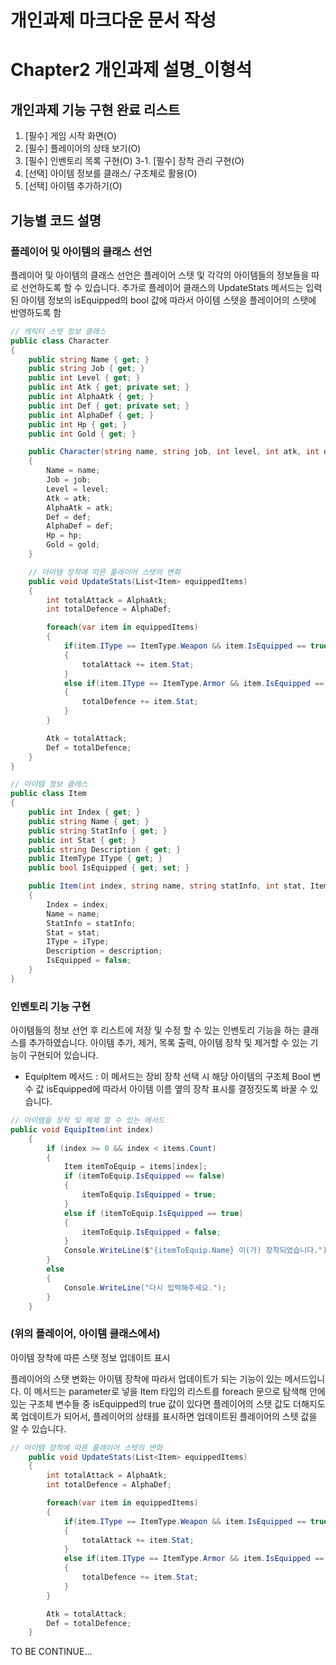 # 개인과제 마크다운 문서 작성

# Chapter2 개인과제 설명_이형석

## 개인과제 기능 구현 완료 리스트

1. [필수] 게임 시작 화면(O)
2. [필수] 플레이어의 상태 보기(O)
3. [필수] 인벤토리 목록 구현(O)
3-1. [필수] 장착 관리 구현(O)
4. [선택] 아이템 정보를 클래스/ 구조체로 활용(O)
5. [선택] 아이템 추가하기(O)

## 기능별 코드 설명

### 플레이어 및 아이템의 클래스 선언

플레이어 및 아이템의 클래스 선언은 플레이어 스텟 및 각각의 아이템들의 정보들을 따로 선언하도록 할 수 있습니다. 추가로 플레이어 클래스의 UpdateStats 메서드는 입력된 아이템 정보의 isEquipped의 bool 값에 따라서 아이템 스텟을 플레이어의 스탯에 반영하도록 함

```csharp
// 캐릭터 스텟 정보 클래스 
public class Character
{
    public string Name { get; }
    public string Job { get; }
    public int Level { get; }
    public int Atk { get; private set; }
    public int AlphaAtk { get; }
    public int Def { get; private set; }
    public int AlphaDef { get; }
    public int Hp { get; }
    public int Gold { get; }

    public Character(string name, string job, int level, int atk, int def, int hp, int gold)
    {
        Name = name;
        Job = job;
        Level = level;
        Atk = atk;
        AlphaAtk = atk;
        Def = def;
        AlphaDef = def;
        Hp = hp;
        Gold = gold;
    }

    // 아이템 장착에 따른 플레이어 스텟의 변화
    public void UpdateStats(List<Item> equippedItems)
    {
        int totalAttack = AlphaAtk;
        int totalDefence = AlphaDef;

        foreach(var item in equippedItems)
        {
            if(item.IType == ItemType.Weapon && item.IsEquipped == true)
            {
                totalAttack += item.Stat;
            }
            else if(item.IType == ItemType.Armor && item.IsEquipped == true)
            {
                totalDefence += item.Stat;
            }
        }

        Atk = totalAttack;
        Def = totalDefence;
    }
}

// 아이템 정보 클래스 
public class Item
{
    public int Index { get; }
    public string Name { get; }
    public string StatInfo { get; }
    public int Stat { get; }
    public string Description { get; }
    public ItemType IType { get; }
    public bool IsEquipped { get; set; }

    public Item(int index, string name, string statInfo, int stat, ItemType iType, string description)
    {
        Index = index;
        Name = name;
        StatInfo = statInfo;
        Stat = stat;
        IType = iType;
        Description = description;
        IsEquipped = false;
    }
}
```

### 인벤토리 기능 구현

아이템들의 정보 선언 후 리스트에 저장 및 수정 할 수 있는 인벤토리 기능을 하는 클래스를 추가하였습니다. 아이템 추가, 제거, 목록 출력, 아이템 장착 및 제거할 수 있는 기능이 구현되어 있습니다.

- EquipItem 메서드 : 이 메서드는 장비 장착 선택 시 해당 아이템의 구조체 Bool 변수 값 isEquipped에 따라서 아이템 이름 옆의 장착 표시를 결정짓도록 바꿀 수 있습니다.

```csharp
// 아이템을 장착 및 해제 할 수 있는 메서드
public void EquipItem(int index)
    {
        if (index >= 0 && index < items.Count)
        {
            Item itemToEquip = items[index];
            if (itemToEquip.IsEquipped == false)
            { 
                itemToEquip.IsEquipped = true;
            }
            else if (itemToEquip.IsEquipped == true)
            {
                itemToEquip.IsEquipped = false;
            }
            Console.WriteLine($"{itemToEquip.Name} 이(가) 장착되었습니다.");
        }
        else
        {
            Console.WriteLine("다시 입력해주세요.");
        }
    }
```

### (위의 플레이어, 아이템 클래스에서)
아이템 장착에 따른 스탯 정보 업데이트 표시

플레이어의 스탯 변화는 아이템 장착에 따라서 업데이트가 되는 기능이 있는 메서드입니다. 이 메서드는 parameter로 넣을 Item 타입의 리스트를 foreach 문으로 탐색해 안에 있는 구조체 변수들 중 isEquipped의 true 값이 있다면 플레이어의 스탯 값도 더해지도록 업데이트가 되어서, 플레이어의 상태를 표시하면 업데이트된 플레이어의 스텟 값을 알 수 있습니다.

```csharp
// 아이템 장착에 따른 플레이어 스텟의 변화
    public void UpdateStats(List<Item> equippedItems)
    {
        int totalAttack = AlphaAtk;
        int totalDefence = AlphaDef;

        foreach(var item in equippedItems)
        {
            if(item.IType == ItemType.Weapon && item.IsEquipped == true)
            {
                totalAttack += item.Stat;
            }
            else if(item.IType == ItemType.Armor && item.IsEquipped == true)
            {
                totalDefence += item.Stat;
            }
        }

        Atk = totalAttack;
        Def = totalDefence;
    }
```

TO BE CONTINUE...
 
